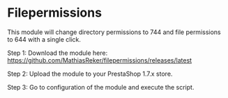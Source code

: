 # Filepermissions

This module will change directory permissions to 744 and file permissions to 644 with a single click.

Step 1: Download the module here: https://github.com/MathiasReker/filepermissions/releases/latest

Step 2: Upload the module to your PrestaShop 1.7.x store.

Step 3: Go to configuration of the module and execute the script.

